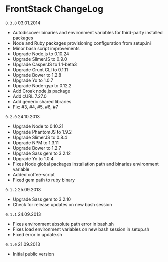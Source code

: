 # FrontStack ChangeLog

`0.3.0` 03.01.2014

  - Autodiscover binaries and environment variables for third-party installed packages
  - Node and Ruby packages provisioning configuration from setup.ini
  - Minor bash script improvements
  - Upgrade Node.js to 0.10.24
  - Upgrade SlimerJS to 0.9.0
  - Upgrade CasperJS to 1.1-beta3
  - Upgrade Grunt CLI to 0.1.11
  - Upgrade Bower to 1.2.8
  - Upgrade Yo to 1.0.7
  - Upgrade Node-gyp to 0.12.2
  - Add Croak node.js package
  - Add cURL 7.27.0
  - Add generic shared libraries
  - Fix: #3, #4, #5, #6, #7

`0.2.0` 24.10.2013

  - Upgrade Node to 0.10.21
  - Upgrade PhantomJS to 1.9.2
  - Upgrade SlimerJS to 0.8.4
  - Upgrade NPM to 1.3.11
  - Upgrade Bower to 1.2.7
  - Upgrade Sass gem to 3.2.12
  - Upgrade Yo to 1.0.4
  - Fixes Node global packages installation path and binaries environment variable
  - Added coffee-script 
  - Fixed gem path to ruby binary

`0.1.2` 25.09.2013

  - Upgrade Sass gem to 3.2.10
  - Check for release updates on new bash session

`0.1.1` 24.09.2013

  - Fixes environment absolute path error in bash.sh
  - Fixes load environment variables on new bash session in setup.sh
  - Fixed error in update.sh

`0.1.0` 21.09.2013

 - Initial public version
